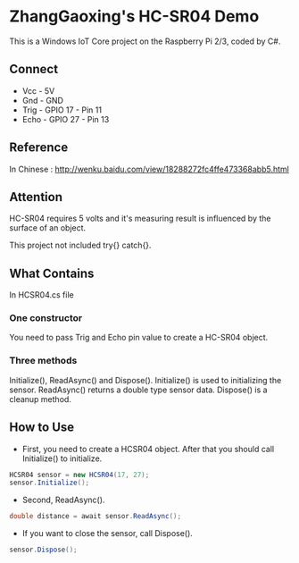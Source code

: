 # ZhangGaoxing's HC-SR04 Demo
This is a Windows IoT Core project on the Raspberry Pi 2/3, coded by C#.

## Connect
* Vcc - 5V
* Gnd - GND
* Trig - GPIO 17 - Pin 11
* Echo - GPIO 27 - Pin 13

## Reference
In Chinese : http://wenku.baidu.com/view/18288272fc4ffe473368abb5.html

## Attention
HC-SR04 requires 5 volts and it's measuring result is influenced by the surface of an object.

This project not included try{} catch{}.

## What Contains
In HCSR04.cs file
### One constructor
You need to pass Trig and Echo pin value to create a HC-SR04 object.
### Three methods
Initialize(), ReadAsync() and Dispose(). Initialize() is used to initializing the sensor. ReadAsync() returns a double type sensor data. Dispose() is a cleanup method.

## How to Use
* First, you need to create a HCSR04 object. After that you should call Initialize() to initialize. 
```C#
HCSR04 sensor = new HCSR04(17, 27);
sensor.Initialize();
```
* Second, ReadAsync(). 
```C#
double distance = await sensor.ReadAsync();
```
* If you want to close the sensor, call Dispose().
```C#
sensor.Dispose();
```
